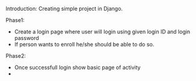 Introduction:
Creating simple project in Django.

Phase1: <Login Page>
- Create a login page where user will login using given login ID and login password
- If person wants to enroll he/she should be able to do so.

Phase2: <Generate better UI>
- Once successfull login show basic page of activity
- 

